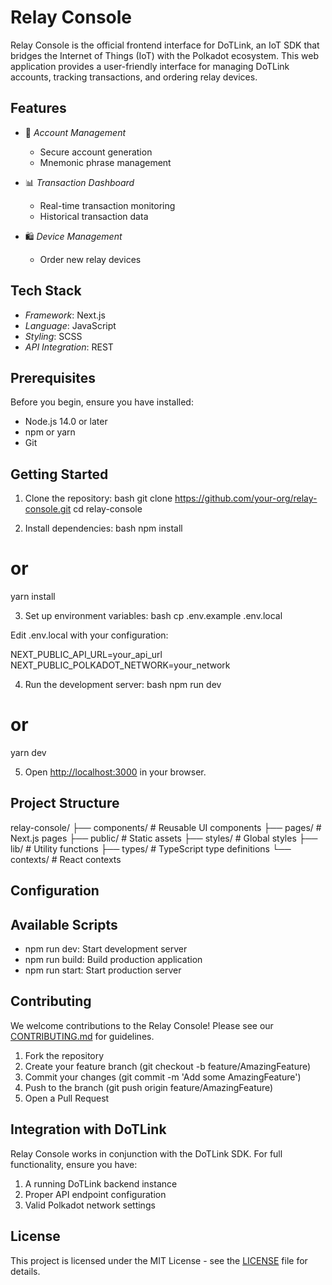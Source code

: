 # Relay Console

Relay Console is the official frontend interface for DoTLink, an IoT SDK that bridges the Internet of Things (IoT) with the Polkadot ecosystem. This web application provides a user-friendly interface for managing DoTLink accounts, tracking transactions, and ordering relay devices.

## Features

- 🔐 *Account Management*
  - Secure account generation
  - Mnemonic phrase management

- 📊 *Transaction Dashboard*
  - Real-time transaction monitoring
  - Historical transaction data

- 🛍️ *Device Management*
  - Order new relay devices

## Tech Stack

- *Framework*: Next.js
- *Language*: JavaScript
- *Styling*: SCSS
- *API Integration*: REST

## Prerequisites

Before you begin, ensure you have installed:

- Node.js 14.0 or later
- npm or yarn
- Git

## Getting Started

1. Clone the repository:
bash
git clone https://github.com/your-org/relay-console.git
cd relay-console


2. Install dependencies:
bash
npm install
# or
yarn install


3. Set up environment variables:
bash
cp .env.example .env.local

Edit .env.local with your configuration:

NEXT_PUBLIC_API_URL=your_api_url
NEXT_PUBLIC_POLKADOT_NETWORK=your_network


4. Run the development server:
bash
npm run dev
# or
yarn dev


5. Open [http://localhost:3000](http://localhost:3000) in your browser.

## Project Structure


relay-console/
├── components/       # Reusable UI components
├── pages/           # Next.js pages
├── public/          # Static assets
├── styles/          # Global styles
├── lib/            # Utility functions
├── types/          # TypeScript type definitions
└── contexts/       # React contexts


## Configuration

## Available Scripts

- npm run dev: Start development server
- npm run build: Build production application
- npm run start: Start production server


## Contributing

We welcome contributions to the Relay Console! Please see our [CONTRIBUTING.md](CONTRIBUTING.md) for guidelines.

1. Fork the repository
2. Create your feature branch (git checkout -b feature/AmazingFeature)
3. Commit your changes (git commit -m 'Add some AmazingFeature')
4. Push to the branch (git push origin feature/AmazingFeature)
5. Open a Pull Request

## Integration with DoTLink

Relay Console works in conjunction with the DoTLink SDK. For full functionality, ensure you have:

1. A running DoTLink backend instance
2. Proper API endpoint configuration
3. Valid Polkadot network settings

## License

This project is licensed under the MIT License - see the [LICENSE](LICENSE) file for details.
